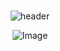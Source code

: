 <br>
<div align="center">
  
![header](https://capsule-render.vercel.app/api?type=venom&&color=0:99CCFF,100:3366FF&height=300&section=header&text=👨‍💻DAKCO👩‍💻&fontSize=75)

![Image](https://github.com/user-attachments/assets/1df2a177-1414-408d-a5ad-3a498d0bb0ed)
